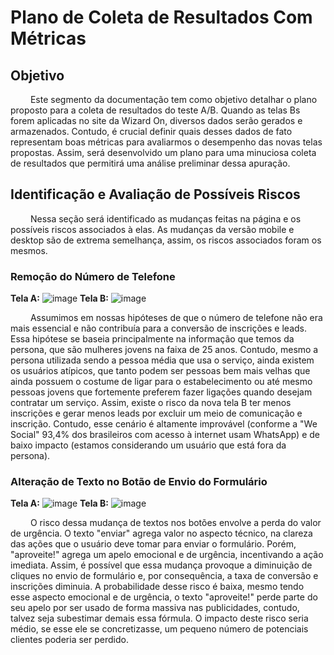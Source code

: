 # Plano de Coleta de Resultados Com Métricas

## Objetivo 

&emsp;&emsp; Este segmento da documentação tem como objetivo detalhar o plano proposto para a coleta de resultados do teste A/B. Quando as telas Bs forem aplicadas no site da Wizard On, diversos dados serão gerados e armazenados. Contudo, é crucial definir quais desses dados de fato representam boas métricas para avaliarmos o desempenho das novas telas propostas. Assim, será desenvolvido um plano para uma minuciosa coleta de resultados que permitirá uma análise preliminar dessa apuração.


## Identificação e Avaliação de Possíveis Riscos

&emsp;&emsp; Nessa seção será identificado as mudanças feitas na página e os possíveis riscos associados à elas. As mudanças da versão mobile e desktop são de extrema semelhança, assim, os riscos associados foram os mesmos.

### Remoção do Número de Telefone 
**Tela A:**
![image](https://github.com/joaomtm/Rascunho/assets/99208815/de705c61-41bc-44fe-b27e-b0b74142c029)
**Tela B:**
![image](https://github.com/joaomtm/Rascunho/assets/99208815/704a0802-9923-4670-a4ef-b24a78f82b9b)

&emsp;&emsp; Assumimos em nossas hipóteses de que o número de telefone não era mais essencial e não contribuía para a conversão de inscrições e leads. Essa hipótese se baseia principalmente na informação que temos da persona, que são mulheres jovens na faixa de 25 anos. Contudo, mesmo a persona utilizada sendo a pessoa média que usa o serviço, ainda existem os usuários atípicos, que tanto podem ser pessoas bem mais velhas que ainda possuem o costume de ligar para o estabelecimento ou até mesmo pessoas jovens que fortemente preferem fazer ligações quando desejam contratar um serviço. Assim, existe o risco da nova tela B ter menos inscrições e gerar menos leads por excluir um meio de comunicação e inscrição. Contudo, esse cenário é altamente improvável (conforme a "We Social" 93,4% dos brasileiros com acesso à internet usam WhatsApp) e de baixo impacto (estamos considerando um usuário que está fora da persona).


### Alteração de Texto no Botão de Envio do Formulário 
**Tela A:** 
![image](https://github.com/joaomtm/Rascunho/assets/99208815/000832d6-a889-431a-918b-b4719b8c3161)
**Tela B:**
![image](https://github.com/joaomtm/Rascunho/assets/99208815/b6148190-f6df-4485-8f8a-b65272971f4a)


&emsp;&emsp; O risco dessa mudança de textos nos botões envolve a perda do valor de urgência. O texto "enviar" agrega valor no aspecto técnico, na clareza das ações que o usuário deve tomar para enviar o formulário. Porém, "aproveite!" agrega um apelo emocional e de urgência, incentivando a ação imediata. Assim, é possível que essa mudança provoque a diminuição de cliques no envio de formulário e, por consequência, a taxa de conversão e inscrições diminuia. A probabilidade desse risco é baixa, mesmo tendo esse aspecto emocional e de urgência, o texto "aproveite!" perde parte do seu apelo por ser usado de forma massiva nas publicidades, contudo, talvez seja subestimar demais essa fórmula. O impacto deste risco seria médio, se esse ele se concretizasse, um pequeno número de potenciais clientes poderia ser perdido.






